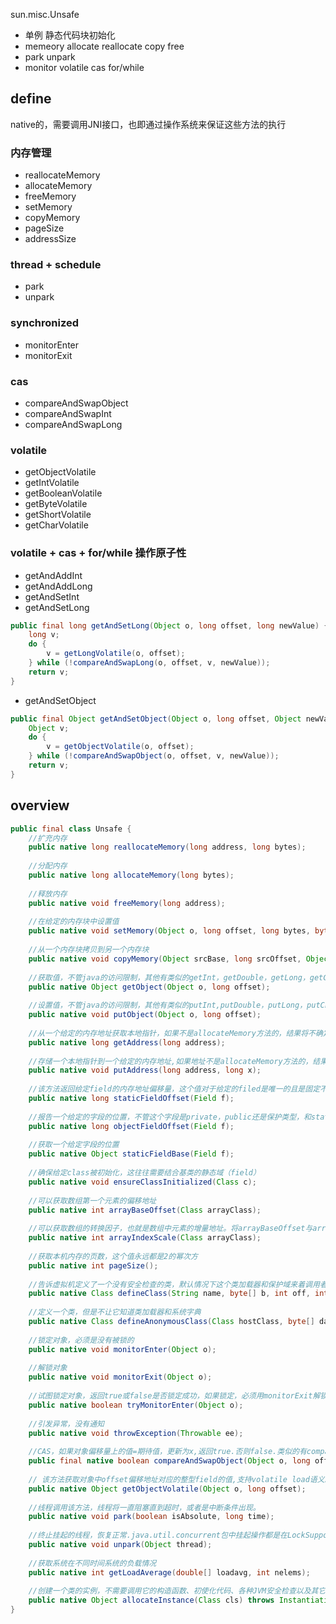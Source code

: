 sun.misc.Unsafe

* 单例 静态代码块初始化
* memeory allocate reallocate copy free
* park unpark
* monitor volatile cas for/while

## define
native的，需要调用JNI接口，也即通过操作系统来保证这些方法的执行

### 内存管理
* reallocateMemory
* allocateMemory
* freeMemory
* setMemory
* copyMemory
* pageSize
* addressSize

### thread + schedule
* park
* unpark

### synchronized
* monitorEnter
* monitorExit

### cas
* compareAndSwapObject
* compareAndSwapInt
* compareAndSwapLong

### volatile
* getObjectVolatile
* getIntVolatile
* getBooleanVolatile
* getByteVolatile
* getShortVolatile
* getCharVolatile

### volatile + cas + for/while 操作原子性
* getAndAddInt
* getAndAddLong
* getAndSetInt
* getAndSetLong

```java
public final long getAndSetLong(Object o, long offset, long newValue) {
    long v;
    do {
        v = getLongVolatile(o, offset);
    } while (!compareAndSwapLong(o, offset, v, newValue));
    return v;
}
```

* getAndSetObject
```java
public final Object getAndSetObject(Object o, long offset, Object newValue) {
    Object v;
    do {
        v = getObjectVolatile(o, offset);
    } while (!compareAndSwapObject(o, offset, v, newValue));
    return v;
}
```

## overview
```java
public final class Unsafe {
    //扩充内存  
    public native long reallocateMemory(long address, long bytes);  
      
    //分配内存  
    public native long allocateMemory(long bytes);  
      
    //释放内存  
    public native void freeMemory(long address);  
      
    //在给定的内存块中设置值  
    public native void setMemory(Object o, long offset, long bytes, byte value);  
      
    //从一个内存块拷贝到另一个内存块  
    public native void copyMemory(Object srcBase, long srcOffset, Object destBase, long destOffset, long bytes);  
      
    //获取值，不管java的访问限制，其他有类似的getInt，getDouble，getLong，getChar等等  
    public native Object getObject(Object o, long offset);  
      
    //设置值，不管java的访问限制，其他有类似的putInt,putDouble，putLong，putChar等等  
    public native void putObject(Object o, long offset);  
      
    //从一个给定的内存地址获取本地指针，如果不是allocateMemory方法的，结果将不确定  
    public native long getAddress(long address);  
      
    //存储一个本地指针到一个给定的内存地址,如果地址不是allocateMemory方法的，结果将不确定  
    public native void putAddress(long address, long x);  
      
    //该方法返回给定field的内存地址偏移量，这个值对于给定的filed是唯一的且是固定不变的  
    public native long staticFieldOffset(Field f);  
      
    //报告一个给定的字段的位置，不管这个字段是private，public还是保护类型，和staticFieldBase结合使用  
    public native long objectFieldOffset(Field f);  
      
    //获取一个给定字段的位置  
    public native Object staticFieldBase(Field f);  
      
    //确保给定class被初始化，这往往需要结合基类的静态域（field）  
    public native void ensureClassInitialized(Class c);  
      
    //可以获取数组第一个元素的偏移地址  
    public native int arrayBaseOffset(Class arrayClass);  
      
    //可以获取数组的转换因子，也就是数组中元素的增量地址。将arrayBaseOffset与arrayIndexScale配合使用， 可以定位数组中每个元素在内存中的位置  
    public native int arrayIndexScale(Class arrayClass);  
      
    //获取本机内存的页数，这个值永远都是2的幂次方  
    public native int pageSize();  
      
    //告诉虚拟机定义了一个没有安全检查的类，默认情况下这个类加载器和保护域来着调用者类  
    public native Class defineClass(String name, byte[] b, int off, int len, ClassLoader loader, ProtectionDomain protectionDomain);  
      
    //定义一个类，但是不让它知道类加载器和系统字典  
    public native Class defineAnonymousClass(Class hostClass, byte[] data, Object[] cpPatches);  
      
    //锁定对象，必须是没有被锁的
    public native void monitorEnter(Object o);  
      
    //解锁对象  
    public native void monitorExit(Object o);  
      
    //试图锁定对象，返回true或false是否锁定成功，如果锁定，必须用monitorExit解锁  
    public native boolean tryMonitorEnter(Object o);  
      
    //引发异常，没有通知  
    public native void throwException(Throwable ee);  
      
    //CAS，如果对象偏移量上的值=期待值，更新为x,返回true.否则false.类似的有compareAndSwapInt,compareAndSwapLong,compareAndSwapBoolean,compareAndSwapChar等等。  
    public final native boolean compareAndSwapObject(Object o, long offset,  Object expected, Object x);  
      
    // 该方法获取对象中offset偏移地址对应的整型field的值,支持volatile load语义。类似的方法有getIntVolatile，getBooleanVolatile等等  
    public native Object getObjectVolatile(Object o, long offset);   
      
    //线程调用该方法，线程将一直阻塞直到超时，或者是中断条件出现。  
    public native void park(boolean isAbsolute, long time);  
      
    //终止挂起的线程，恢复正常.java.util.concurrent包中挂起操作都是在LockSupport类实现的，也正是使用这两个方法
    public native void unpark(Object thread);  
      
    //获取系统在不同时间系统的负载情况  
    public native int getLoadAverage(double[] loadavg, int nelems);  
      
    //创建一个类的实例，不需要调用它的构造函数、初使化代码、各种JVM安全检查以及其它的一些底层的东西。即使构造函数是私有，我们也可以通过这个方法创建它的实例,对于单例模式，简直是噩梦，哈哈  
    public native Object allocateInstance(Class cls) throws InstantiationException;
}
```